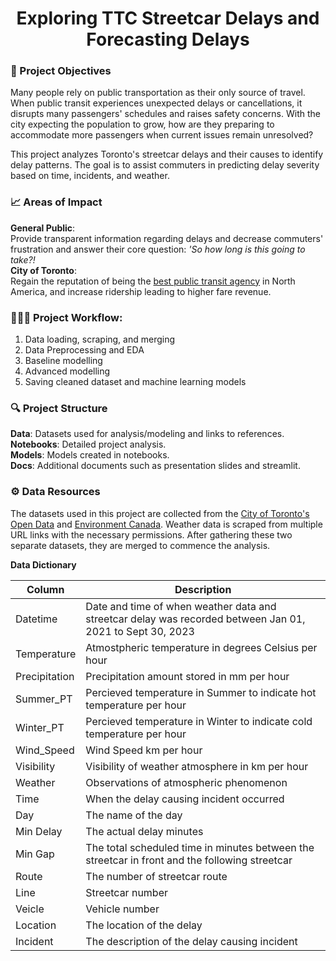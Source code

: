 <div align="center">
  <h1> Exploring TTC Streetcar Delays and Forecasting Delays </h1>
</div>

### 🚂 Project Objectives 

Many people rely on public transportation as their only source of travel. When public transit experiences unexpected delays or cancellations, it disrupts many passengers' schedules and raises safety concerns. With the city expecting the population to grow, how are they preparing to accommodate more passengers when current issues remain unresolved?

This project analyzes Toronto's streetcar delays and their causes to identify delay patterns. The goal is to assist commuters in predicting delay severity based on time, incidents, and weather.

### 📈 Areas of Impact 

**General Public**:   
Provide transparent information regarding delays and decrease commuters' frustration and answer their core question: *'So how long is this going to take?!*  
**City of Toronto**:  
Regain the reputation of being the [best public transit agency](https://www.ttc.ca/news/2017/June/TTC-named-North-Americas-best-transit-agency-for-2017#:~:text=The%20TTC%20has%20been%20named,of%20the%20people%20of%20Toronto) in North America, and increase ridership leading to higher fare revenue.  

### 🏄🏼‍♂️ Project Workflow:

1. Data loading, scraping, and merging 
2. Data Preprocessing and EDA
3. Baseline modelling
4. Advanced modelling
5. Saving cleaned dataset and machine learning models

### 🔍 Project Structure  
**Data**: Datasets used for analysis/modeling and links to references.    
**Notebooks**: Detailed project analysis.   
**Models**: Models created in notebooks.   
**Docs**: Additional documents such as presentation slides and streamlit.

### ⚙️ Data Resources 
The datasets used in this project are collected from the [City of Toronto's Open Data](https://open.toronto.ca/dataset/ttc-streetcar-delay-data/) and [Environment Canada](https://climate.weather.gc.ca/climate_data/hourly_data_e.html?hlyRange=2009-12-10%7C2023-10-03&dlyRange=2010-02-02%7C2023-10-02&mlyRange=%7C&StationID=48549&Prov=ON&urlExtension=_e.html&searchType=stnProv&optLimit=yearRange&StartYear=2022&EndYear=2023&selRowPerPage=25&Line=179&lstProvince=ON&timeframe=1&time=LST&time=LST&Year=2021&Month=1&Day=13#). Weather data is scraped from multiple URL links with the necessary permissions. After gathering these two separate datasets, they are merged to commence the analysis. 

**Data Dictionary**  

| Column | Description |
| --- | --- |
| Datetime | Date and time of when weather data and streetcar delay was recorded between Jan 01, 2021 to Sept 30, 2023 |
| Temperature | Atmostpheric temperature in degrees Celsius per hour |
| Precipitation | Precipitation amount stored in mm per hour |
| Summer_PT | Percieved temperature in Summer to indicate hot temperature per hour |
| Winter_PT | Percieved temperature in Winter to indicate cold temperature per hour |
| Wind_Speed | Wind Speed km per hour |
| Visibility | Visibility of weather atmosphere in km per hour |
| Weather | Observations of atmospheric phenomenon |
| Time | When the delay causing incident occurred |
| Day | The name of the day |
| Min Delay | The actual delay minutes |
| Min Gap | The total scheduled time in minutes between the streetcar in front and the following streetcar | 
| Route | The number of streetcar route | 
| Line | Streetcar number | 
| Veicle | Vehicle number | 
| Location | The location of the delay | 
| Incident | The description of the delay causing incident | 
